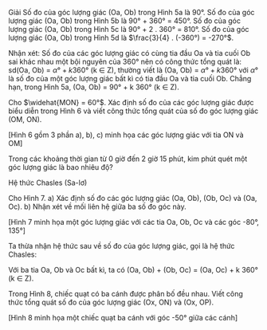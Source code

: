 Giải
Số đo của góc lượng giác (Oa, Ob) trong Hình 5a là 90°.
Số đo của góc lượng giác (Oa, Ob) trong Hình 5b là 90° + 360° = 450°.
Số đo của góc lượng giác (Oa, Ob) trong Hình 5c là 90° + 2 . 360° = 810°.
Số đo của góc lượng giác (Oa, Ob) trong Hình 5d là $\frac{3}{4} . (-360°) = -270°$.

Nhận xét: Số đo của các góc lượng giác có cùng tia đầu Oa và tia cuối Ob sai khác nhau một bội nguyên của 360° nên có công thức tổng quát là:
sd(Oa, Ob) = $α° + k 360°$ (k ∈ Z), thường viết là (Oa, Ob) = $α° + k 360°$
với $α°$ là số đo của một góc lượng giác bất kì có tia đầu Oa và tia cuối Ob. Chẳng hạn, trong Hình 5a, (Oa, Ob) = 90° + k 360° (k ∈ Z).

Cho $\widehat{MON} = 60°$. Xác định số đo của các góc lượng giác được biểu diễn trong Hình 6 và viết công thức tổng quát của số đo góc lượng giác (OM, ON).

[Hình 6 gồm 3 phần a), b), c) minh họa các góc lượng giác với tia ON và OM]

Trong các khoảng thời gian từ 0 giờ đến 2 giờ 15 phút, kim phút quét một góc lượng giác là bao nhiêu độ?

Hệ thức Chasles (Sa-lơ)

Cho Hình 7.
a) Xác định số đo các góc lượng giác (Oa, Ob), (Ob, Oc) và (Oa, Oc).
b) Nhận xét về mối liên hệ giữa ba số đo góc này.

[Hình 7 minh họa một góc lượng giác với các tia Oa, Ob, Oc và các góc -80°, 135°]

Ta thừa nhận hệ thức sau về số đo của góc lượng giác, gọi là hệ thức Chasles:

Với ba tia Oa, Ob và Oc bất kì, ta có
(Oa, Ob) + (Ob, Oc) = (Oa, Oc) + k 360° (k ∈ Z).

Trong Hình 8, chiếc quạt có ba cánh được phân bố đều nhau. Viết công thức tổng quát số đo của góc lượng giác (Ox, ON) và (Ox, OP).

[Hình 8 minh họa một chiếc quạt ba cánh với góc -50° giữa các cánh]